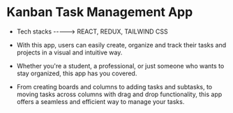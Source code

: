 # Kanban Task Management App

- Tech stacks ----->  REACT, REDUX, TAILWIND CSS

- With this app, users can easily create, organize and track their tasks and projects in a visual and intuitive way.

- Whether you're a student, a professional, or just someone who wants to stay organized, this app has you covered.

- From creating boards and columns to adding tasks and subtasks, to moving tasks across columns with drag and drop functionality, this app offers a seamless and efficient way to manage your tasks.
